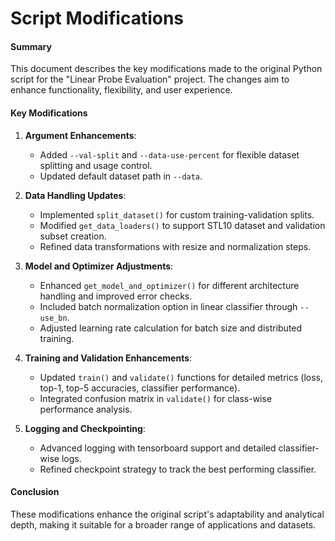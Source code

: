# Script Modifications

#### Summary
This document describes the key modifications made to the original Python script for the "Linear Probe Evaluation" project. The changes aim to enhance functionality, flexibility, and user experience.

#### Key Modifications
1. **Argument Enhancements**:
   - Added `--val-split` and `--data-use-percent` for flexible dataset splitting and usage control.
   - Updated default dataset path in `--data`.

2. **Data Handling Updates**:
   - Implemented `split_dataset()` for custom training-validation splits.
   - Modified `get_data_loaders()` to support STL10 dataset and validation subset creation.
   - Refined data transformations with resize and normalization steps.

3. **Model and Optimizer Adjustments**:
   - Enhanced `get_model_and_optimizer()` for different architecture handling and improved error checks.
   - Included batch normalization option in linear classifier through `--use_bn`.
   - Adjusted learning rate calculation for batch size and distributed training.

4. **Training and Validation Enhancements**:
   - Updated `train()` and `validate()` functions for detailed metrics (loss, top-1, top-5 accuracies, classifier performance).
   - Integrated confusion matrix in `validate()` for class-wise performance analysis.

5. **Logging and Checkpointing**:
   - Advanced logging with tensorboard support and detailed classifier-wise logs.
   - Refined checkpoint strategy to track the best performing classifier.

#### Conclusion
These modifications enhance the original script's adaptability and analytical depth, making it suitable for a broader range of applications and datasets.
